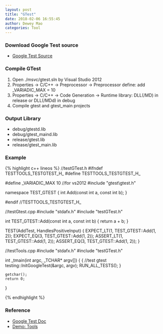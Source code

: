 ```yaml
--- 
layout: post 
title: "GTest" 
date: 2018-02-06 16:55:45 
author: Dewey Mao 
categories: Tool 
--- 
```


### Download Google Test source
- <a href="https://github.com/google/googletest" target="_blank"> Google Test Source</a>

### Compile GTest
1. Open ./msvc/gtest.sln by Visual Studio 2012
2. Properties -> C/C++ -> Preprocessor -> Preprocessor define: add _VARIADIC_MAX = 10
3. Properties -> C/C++ -> Code Generation -> Runtime library: DLL(/MD) in release or DLL(/MDd) in debug
4. Compile gtest and gtest_main projects

### Output Library
- debug/gtestd.lib
- debug/gtest_maind.lib
- release/gtest.lib
- release/gtest_main.lib

### Example
{% highlight c++ lineos %}
//testGTest.h
#ifndef TESTTOOLS_TESTGTEST_H_
#define TESTTOOLS_TESTGTEST_H_

#define _VARIADIC_MAX 10 //for vs2012
#include "gtest\gtest.h"

namespace TEST_GTEST {
	int Add(const int a, const int b);
}

#endif //TESTTOOLS_TESTGTEST_H_

//testGtest.cpp
#include "stdafx.h"
#include "testGTest.h"

int TEST_GTEST::Add(const int a, const int b) {
	return a + b;
}

TEST(AddTest, HandlesPositiveInput) {
	EXPECT_LT(1, TEST_GTEST::Add(1, 2));
	EXPECT_EQ(3, TEST_GTEST::Add(1, 2));
	ASSERT_LT(1, TEST_GTEST::Add(1, 2));
	ASSERT_EQ(3, TEST_GTEST::Add(1, 2));
}

//testTools.cpp
#include "stdafx.h"
#include "testGTest.h"

int _tmain(int argc, _TCHAR* argv[])
{
	{	//test gtest
		testing::InitGoogleTest(&argc, argv);
		RUN_ALL_TESTS();
	}
	

	getchar();
	return 0;
}

{% endhighlight %}

### Reference
- <a href="https://github.com/google/googletest/blob/master/googletest/docs/Primer.md" target="_blank"> Google Test Doc</a>
- <a href="https://github.com/deweymao/Tools" target="_blank"> Demo: Tools </a>